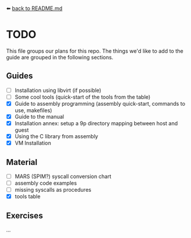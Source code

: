 :arrow_left: [back to README.md](README.md)


# TODO
This file groups our plans for this repo. The things we'd like to add to the guide are grouped in the following sections.

## Guides
- [ ] Installation using libvirt (if possible)
- [ ] Some cool tools (quick-start of the tools from the table)
- [x] Guide to assembly programming (assembly quick-start, commands to use, makefiles)
- [x] Guide to the manual
- [x] Installation annex: setup a 9p directory mapping between host and guest
- [x] Using the C library from assembly
- [x] VM Installation

## Material
- [ ] MARS (SPIM?) syscall conversion chart
- [ ] assembly code examples
- [ ] missing syscalls as procedures
- [x] tools table

## Exercises
...
